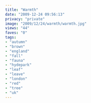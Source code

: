 ```yaml
---
title: "Warmth"
date: "2009-12-24 09:56:13"
privacy: "private"
image: "2009/12/24/warmth/warmth.jpg"
views: "44"
faves: "0"
tags:
- "autumn"
- "brown"
- "england"
- "fall"
- "fauna"
- "hydepark"
- "leaf"
- "leave"
- "london"
- "red"
- "tree"
- "uk"
---
```

<a href="http://www.phillprice.com/2009/12/24/warmth" rel="nofollow"></a>
